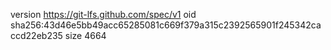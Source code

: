 version https://git-lfs.github.com/spec/v1
oid sha256:43d46e5bb49acc65285081c669f379a315c2392565901f245342caccd22eb235
size 4664
